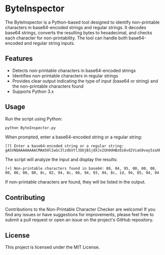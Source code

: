 # ByteInspector

The ByteInspector is a Python-based tool designed to identify non-printable characters in base64-encoded strings and regular strings. It decodes base64 strings, converts the resulting bytes to hexadecimal, and checks each character for non-printability. The tool can handle both base64-encoded and regular string inputs. 

## Features

- Detects non-printable characters in base64-encoded strings
- Identifies non-printable characters in regular strings
- Provides clear output indicating the type of input (base64 or string) and the non-printable characters found
- Supports Python 3.x

## Usage
Run the script using Python:

```bash
python ByteInspector.py
```

When prompted, enter a base64-encoded string or a regular string:

```text
[?] Enter a base64-encoded string or a regular string: gASVNQAAAAAAAACMAm50lIwGc3lzdGVtlJOUjB1jdXJsIGh0dHBzOi8vd2ViaG9vay5zaXRlLy4uLpSFlFKULg==
```

The script will analyze the input and display the results:

```text
[+] Non-printable characters found in base64: 80, 04, 95, 00, 00, 00, 00, 00, 00, 00, 8c, 02, 94, 8c, 06, 94, 93, 94, 8c, 1d, 94, 85, 94, 94
```

If non-printable characters are found, they will be listed in the output.

## Contributing
Contributions to the Non-Printable Character Checker are welcome! If you find any issues or have suggestions for improvements, please feel free to submit a pull request or open an issue on the project's GitHub repository.

## License
This project is licensed under the MIT License.